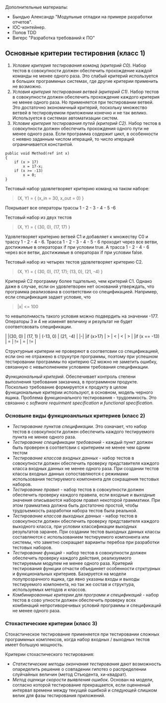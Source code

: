 Дополнительные материалы:
-   Бындью Александр "Модульные отладки на примере разработки отчетов".
-   IOC-контейнер.
-   Попов TDD
-   Вигерс "Разработка требований к ПО"

## Основные критерии тестировния (класс 1)
1.  *Условие критерия тестирования команд (критерий C0)*. Набор тестов в совокупности должен обеспечить прохождение каждой команды не менее одного раза. Это слабый критерий используется в больших программных системах, где другие критерии применить не возможно.
2.  *Условия критерия тестирования ветвей (критерий С1)*. Набор тестов в совокупности должен обеспечить прохождение каждого критерия не менее одного раза. Но применяется при тестировании ветвей. Это достаточно экономичный критерий, поскольку множество ветвей в тестировуемом приложении конечно и не так велико. Используется в системах автоматизации систем.
3.  *Условие критерия тестирования путей (критерий C2)*. Набор тестов в совокупности должен обеспечить прохождения одного пути не менее одного раза. Если программа содержит цикл, в особенности с неявно заданным числом итераций, то число итераций ограничивается константой.

```
public void Method(ref int x)
{
    if (x > 17)
        x = 17-x;
    if (x >= -13)
        x = 0;
}
```

Тестовый набор удовлетворяет критерию команд на таком наборе:

>    (X, Y) = { (x_in = 30, x_out = 0) }

Покрывает все операторы трассы 1 - 2 - 3 - 4 - 5 -6

Тестовый набор из двух тестов

>    (X, Y) = { (30, 0), (17, 17) }

Удовлетворяет критерию ветвей C1 и добавляет к множеству C0 и трассу 1 - 2 - 4 - 6. Трасса 1 - 2 - 3 - 4 - 5 - 6 проходит через все ветви, достижимые в операторах if при условии true. А трасса 1 - 2 - 4 - 6 через все ветви, достижимые в операторах if при условии false.

Тестовый набор из четырех тестов удовлетворяет критерию C2.

>   (X, Y) = { (30, 0), (17, 17); (13, 0), (21, -4) }

Критерий C2 программу более тщательно, чем критерий C1. Однако даже в случае, если он удовлетворен нет оснований утверждать, что программа реализована в соответствии со спецификацией. Например, если спецификация задает условие, что

> |x| <= 100

то невыполнмость такого условия можно подвердить на значении -177. Операторы 3 и 4 не изменят величину и результат не будет соответсвовать спецификации.

| |(30, 0) | (17, 1) | (-13, 0) | (21, -4) |
|-|
|if (x>17) | > | < | < | > |
|if (x == -13) | = | != | = | != |

Структурные критерии не проверяют в соответсвии со спецификацией, если оно не отражено в струкутре программы, поэтому при успешном тестировании программы по критерию C2 можно не заметить ошибку, связанную с невыполнением условием требования спецификации.

*Функциональный критерий*. Обеспечивает контроль степени выполнения требования закзачика, в программном продукте. Посколько требование формируется к продукту в целом функциональные критерии используют, в основном, модель черного ящика. Проблема функционального тестирования - трудоемкость. Это связанно с *software requirment specification* и *functional specification*.

### Основыне виды функциоанльных критериев (класс 2)

-   *Тестирование пунктов спецификации*. Это означает, что набор тестов в совокупности должен обеспечить каждого тестируемого пункта не менее одного раза.
-   *Тестирование спецификации требований* - каждый пункт должен быть проверен в соответсвии с критерием не менее чем одним тестом
-   *Тестирование классов входных данных* - набор тестов в совокупности должен обеспечить проверку представителя каждого класса входных данных не менее одного раза. При создании тестов классы входных данных сопоставляются с режимами использования тестируемого компонента для сокращения тестовых наборов.
-   *Тестирование правил* - набор тестов в совокупности должен обеспечить проверку каждого правила, если входные и выходные значения описываются набором правил некоторой грамматики. При этом грамматика должна быть достаточно простой, чтобы трудоъемкость разработки набора тестов была реальной.
-   *Тестирование классов выходных данных* - набор тестов в совокупности должен обеспечить проверку представителя каждого выходного класса, при условии классификации выходных результатов заранее. При создании тестов выходных данных классы составляются с использованием тестируемого компонента или системы, что заметно сокращает варианты перебоа при разработки тестовых наборов.
-   *Тестирование функций* - набор тестов в совокупности должен обеспечить проверку каждого действия, реализуемого тестируемым модулем не менее одного раза. Критерий тестирования функции отчасти объединяет особенности стрктурных и функциональных критериев. Базируется на модели полупрозрачного ящика, где явно указаны входы и выходы тестируемого компонента, но так же состав и структура, используемых методов и классов.
-   *Комбинированные критерии для программ и спецификаций* - набор тестов в сово упности должен обеспечить проверку всех комбинаций непротиворечивых условий программы и спецификаций не менее одного раза.

### Стохастические критерии (класс 3)

Стохастическое тестирование применяется при тестировании сложных программных комплексов, когда набор входных / выходных тестов имеет большую мощность.

Критерии стохастического тестирования:
-   *Статистические методы окончания тестирования* дают возможность опаределить решение о совпадении гипотез о распределении слуйчайных величин (метод Стъюдента, хи-квадрат).
-   *Метод оценкци скорости выявления ошибок*. Основан на модели, согласно которой тестирование прекращается, если оценненый интервал времени между текущей ошибкой и следующей слишком велик для фазы тестирования приложений.
